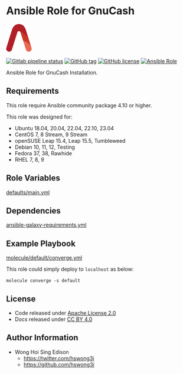 # Ansible Role for GnuCash

<a href="https://alvistack.com" title="AlviStack" target="_blank"><img src="/alvistack.svg" height="75" alt="AlviStack"></a>

[![Gitlab pipeline status](https://img.shields.io/gitlab/pipeline/alvistack/ansible-role-gnucash/master)](https://gitlab.com/alvistack/ansible-role-gnucash/-/pipelines)
[![GitHub tag](https://img.shields.io/github/tag/alvistack/ansible-role-gnucash.svg)](https://github.com/alvistack/ansible-role-gnucash/tags)
[![GitHub license](https://img.shields.io/github/license/alvistack/ansible-role-gnucash.svg)](https://github.com/alvistack/ansible-role-gnucash/blob/master/LICENSE)
[![Ansible Role](https://img.shields.io/badge/galaxy-alvistack.gnucash-blue.svg)](https://galaxy.ansible.com/alvistack/gnucash)

Ansible Role for GnuCash Installation.

## Requirements

This role require Ansible community package 4.10 or higher.

This role was designed for:

-   Ubuntu 18.04, 20.04, 22.04, 22.10, 23.04
-   CentOS 7, 8 Stream, 9 Stream
-   openSUSE Leap 15.4, Leap 15.5, Tumbleweed
-   Debian 10, 11, 12, Testing
-   Fedora 37, 38, Rawhide
-   RHEL 7, 8, 9

## Role Variables

[defaults/main.yml](defaults/main.yml)

## Dependencies

[ansible-galaxy-requirements.yml](ansible-galaxy-requirements.yml)

## Example Playbook

[molecule/default/converge.yml](molecule/default/converge.yml)

This role could simply deploy to `localhost` as below:

    molecule converge -s default

## License

-   Code released under [Apache License 2.0](LICENSE)
-   Docs released under [CC BY 4.0](http://creativecommons.org/licenses/by/4.0/)

## Author Information

-   Wong Hoi Sing Edison
    -   <https://twitter.com/hswong3i>
    -   <https://github.com/hswong3i>
